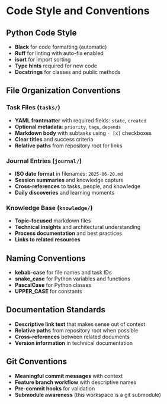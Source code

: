 # Code Style and Conventions

## Python Code Style
- **Black** for code formatting (automatic)
- **Ruff** for linting with auto-fix enabled
- **isort** for import sorting
- **Type hints** required for new code
- **Docstrings** for classes and public methods

## File Organization Conventions

### Task Files (`tasks/`)
- **YAML frontmatter** with required fields: `state`, `created`
- **Optional metadata**: `priority`, `tags`, `depends`
- **Markdown body** with subtasks using `- [x]` checkboxes
- **Clear titles** and success criteria
- **Relative paths** from repository root for links

### Journal Entries (`journal/`)
- **ISO date format** in filenames: `2025-06-20.md`
- **Session summaries** and knowledge capture
- **Cross-references** to tasks, people, and knowledge
- **Daily discoveries** and learning moments

### Knowledge Base (`knowledge/`)
- **Topic-focused** markdown files
- **Technical insights** and architectural understanding
- **Process documentation** and best practices
- **Links to related resources**

## Naming Conventions
- **kebab-case** for file names and task IDs
- **snake_case** for Python variables and functions
- **PascalCase** for Python classes
- **UPPER_CASE** for constants

## Documentation Standards
- **Descriptive link text** that makes sense out of context
- **Relative paths** from repository root when possible
- **Cross-references** between related documents
- **Version information** in technical documentation

## Git Conventions
- **Meaningful commit messages** with context
- **Feature branch workflow** with descriptive names
- **Pre-commit hooks** for validation
- **Submodule awareness** (this workspace is a git submodule)